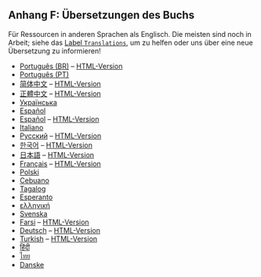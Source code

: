 ## Anhang F: Übersetzungen des Buchs

Für Ressourcen in anderen Sprachen als Englisch. Die meisten sind noch in
Arbeit; siehe das [Label `Translations`][label], um zu helfen oder uns über
eine neue Übersetzung zu informieren!

[label]: https://github.com/rust-lang/book/issues?q=is%3Aopen+is%3Aissue+label%3ATranslations

- [Português (BR)](https://github.com/rust-br/rust-book-pt-br)
  &ndash; [HTML-Version](https://rust-br.github.io/rust-book-pt-br/)
- [Português (PT)](https://github.com/nunojesus/rust-book-pt-pt)
- [简体中文](https://github.com/KaiserY/trpl-zh-cn)
  &ndash; [HTML-Version](https://kaisery.github.io/trpl-zh-cn/)
- [正體中文](https://github.com/rust-tw/book-tw)
  &ndash; [HTML-Version](https://rust-lang.tw/book-tw/)
- [Українська](https://github.com/pavloslav/rust-book-uk-ua)
- [Español](https://github.com/thecodix/book) 
- [Español](https://github.com/ManRR/rust-book-es)
  &ndash; [HTML-Version](https://doc.rust-lang.ru/book/)
- [Italiano](https://github.com/Ciro-Fusco/book_it)
- [Русский](https://github.com/rust-lang-ru/book)
  &ndash; [HTML-Version](https://doc.rust-lang.ru/book/)
- [한국어](https://github.com/rinthel/rust-lang-book-ko)
  &ndash; [HTML-Version](https://rinthel.github.io/rust-lang-book-ko/)
- [日本語](https://github.com/rust-lang-ja/book-ja)
  &ndash; [HTML-Version](https://doc.rust-jp.rs/book/second-edition/)
- [Français](https://github.com/Jimskapt/rust-book-fr)
  &ndash; [HTML-Version](https://jimskapt.github.io/rust-book-fr/)
- [Polski](https://github.com/paytchoo/book-pl)
- [Cebuano](https://github.com/agentzero1/book)
- [Tagalog](https://github.com/josephace135/book)
- [Esperanto](https://github.com/psychoslave/Rust-libro)
- [ελληνική](https://github.com/TChatzigiannakis/rust-book-greek)
- [Svenska](https://github.com/sebras/book)
- [Farsi](https://github.com/pomokhtari/rust-book-fa)
  &ndash; [HTML-Version](https://pouriamokhtari.ir/rust-book-fa/)
- [Deutsch](https://github.com/rust-lang-de/rustbook-de)
  &ndash; [HTML-Version](https://rust-lang-de.github.io/rustbook-de/)
- [Turkish](https://github.com/RustDili/dokuman/tree/master/ceviriler)
  &ndash; [HTML-Version](https://rustdili.github.io/)
- [हिंदी](https://github.com/venkatarun95/rust-book-hindi)
- [ไทย](https://github.com/rust-lang-th/book-th)
- [Danske](https://github.com/DanKHansen/book-dk)
